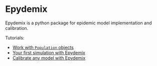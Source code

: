 # Epydemix

Epydemix is a python package for epidemic model implementation and calibration. 

Tutorials: 
- [Work with ```Population``` objects](https://github.com/ngozzi/epydemix/blob/main/examples/population.ipynb)
- [Your first simulation with Epydemix](https://github.com/ngozzi/epydemix/blob/main/examples/simulation.ipynb)
- [Calibrate any model with Epydemix](https://github.com/ngozzi/epydemix/blob/main/examples/calibration.ipynb)
